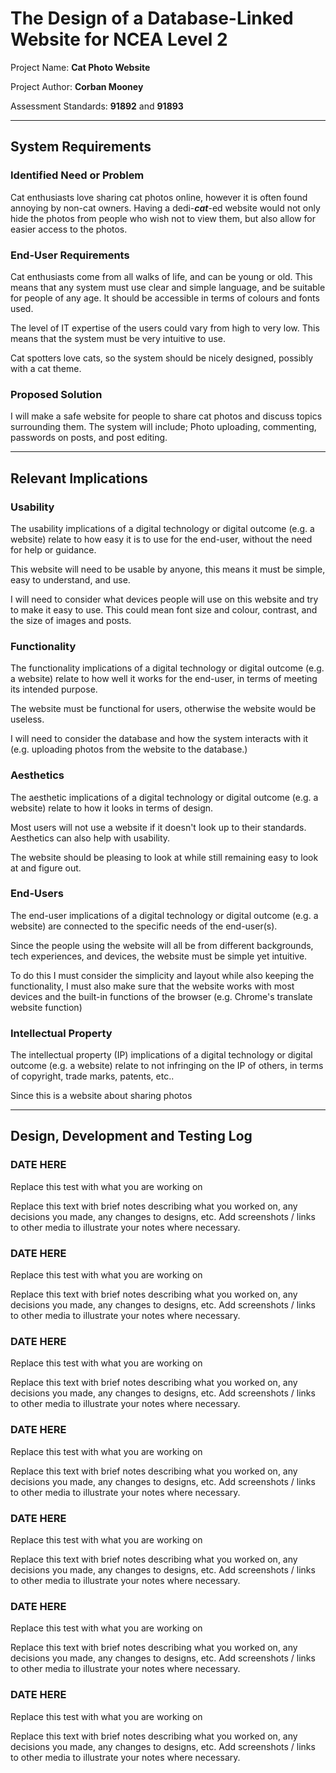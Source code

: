 # The Design of a Database-Linked Website for NCEA Level 2

Project Name: **Cat Photo Website**

Project Author: **Corban Mooney**

Assessment Standards: **91892** and **91893**


-------------------------------------------------

## System Requirements

### Identified Need or Problem

Cat enthusiasts love sharing cat photos online, however it is often found annoying by non-cat owners. Having a dedi-***cat***-ed website would not only hide the photos from people who wish not to view them, but also allow for easier access to the photos.

### End-User Requirements

Cat enthusiasts come from all walks of life, and can be young or old. This means that any system must use clear and simple language, and be suitable for people of any age. It should be accessible in terms of colours and fonts used. 

The level of IT expertise of the users could vary from high to very low. This means that the system must be very intuitive to use. 

Cat spotters love cats, so the system should be nicely designed, possibly with a cat theme.

### Proposed Solution

I will make a safe website for people to share cat photos and discuss topics surrounding them. The system will include; Photo uploading, commenting, passwords on posts, and post editing.

-------------------------------------------------

## Relevant Implications

### Usability

The usability implications of a digital technology or digital outcome (e.g. a website) relate to how easy it is to use for the end-user, without the need for help or guidance.

This website will need to be usable by anyone, this means it must be simple, easy to understand, and use.

I will need to consider what devices people will use on this website and try to make it easy to use. This could mean font size and colour, contrast, and the size of images and posts.

### Functionality

The functionality implications of a digital technology or digital outcome (e.g. a website) relate to how well it works for the end-user, in terms of meeting its intended purpose.

The website must be functional for users, otherwise the website would be useless.

I will need to consider the database and how the system interacts with it (e.g. uploading photos from the website to the database.)

### Aesthetics

The aesthetic implications of a digital technology or digital outcome (e.g. a website) relate to how it looks in terms of design.

Most users will not use a website if it doesn't look up to their standards. Aesthetics can also help with usability.

The website should be pleasing to look at while still remaining easy to look at and figure out.

### End-Users

The end-user implications of a digital technology or digital outcome (e.g. a website) are connected to the specific needs of the end-user(s).

Since the people using the website will all be from different backgrounds, tech experiences, and devices, the website must be simple yet intuitive.

To do this I must consider the simplicity and layout while also keeping the functionality, I must also make sure that the website works with most devices and the built-in functions of the browser (e.g. Chrome's translate website function)

### Intellectual Property

The intellectual property (IP) implications of a digital technology or digital outcome (e.g. a website) relate to not infringing on the IP of others, in terms of copyright, trade marks, patents, etc..

Since this is a website about sharing photos

-------------------------------------------------

## Design, Development and Testing Log

### DATE HERE

Replace this test with what you are working on

Replace this text with brief notes describing what you worked on, any decisions you made, any changes to designs, etc. Add screenshots / links to other media to illustrate your notes where necessary.

### DATE HERE

Replace this test with what you are working on

Replace this text with brief notes describing what you worked on, any decisions you made, any changes to designs, etc. Add screenshots / links to other media to illustrate your notes where necessary.

### DATE HERE

Replace this test with what you are working on

Replace this text with brief notes describing what you worked on, any decisions you made, any changes to designs, etc. Add screenshots / links to other media to illustrate your notes where necessary.

### DATE HERE

Replace this test with what you are working on

Replace this text with brief notes describing what you worked on, any decisions you made, any changes to designs, etc. Add screenshots / links to other media to illustrate your notes where necessary.

### DATE HERE

Replace this test with what you are working on

Replace this text with brief notes describing what you worked on, any decisions you made, any changes to designs, etc. Add screenshots / links to other media to illustrate your notes where necessary.

### DATE HERE

Replace this test with what you are working on

Replace this text with brief notes describing what you worked on, any decisions you made, any changes to designs, etc. Add screenshots / links to other media to illustrate your notes where necessary.

### DATE HERE

Replace this test with what you are working on

Replace this text with brief notes describing what you worked on, any decisions you made, any changes to designs, etc. Add screenshots / links to other media to illustrate your notes where necessary.